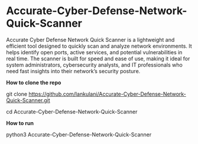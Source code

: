 # Accurate-Cyber-Defense-Network-Quick-Scanner

Accurate Cyber Defense Network Quick Scanner is a lightweight and efficient tool designed to quickly scan and analyze network environments. 
It helps identify open ports, active services, and potential vulnerabilities in real time. The scanner is built for speed and ease of use, making it ideal for system administrators, 
cybersecurity analysts, and IT professionals who need fast insights into their network’s security posture.

**How to clone the repo**

git clone https://github.com/Iankulani/Accurate-Cyber-Defense-Network-Quick-Scanner.git

cd Accurate-Cyber-Defense-Network-Quick-Scanner


**How to run**

python3 Accurate-Cyber-Defense-Network-Quick-Scanner

